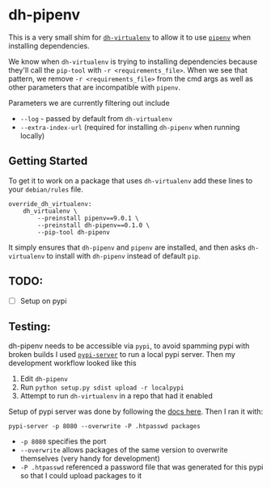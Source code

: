 # dh-pipenv

This is a very small shim for
[`dh-virtualenv`](https://github.com/spotify/dh-virtualenv) to allow it to use
[`pipenv`](https://github.com/pypa/pipenv) when installing
dependencies.

We know when `dh-virtualenv` is trying to installing dependencies because
they'll call the `pip-tool` with `-r <requirements_file>`. When we see that
pattern, we remove `-r <requirements_file>` from the cmd args as well as other
parameters that are incompatible with `pipenv`.

Parameters we are currently filtering out include
* `--log` - passed by default from `dh-virtualenv`
* `--extra-index-url` (required for installing `dh-pipenv` when running
  locally)

## Getting Started

To get it to work on a package that uses `dh-virtualenv` add these lines to
your `debian/rules` file.

```
override_dh_virtualenv:
    dh_virtualenv \
        --preinstall pipenv==9.0.1 \
        --preinstall dh-pipenv==0.1.0 \
        --pip-tool dh-pipenv
```

It simply ensures that `dh-pipenv` and `pipenv` are installed, and then asks
`dh-virtualenv` to install with `dh-pipenv` instead of default `pip`.

## TODO:

- [ ] Setup on pypi

## Testing:

dh-pipenv needs to be accessible via `pypi`, to avoid spamming pypi with broken
builds I used [`pypi-server`](https://pypi.python.org/pypi/pypiserver) to run a
local pypi server. Then my development workflow looked like this

1. Edit `dh-pipenv`
2. Run `python setup.py sdist upload -r localpypi`
3. Attempt to run `dh-virtualenv` in a repo that had it enabled

Setup of pypi server was done by following the
[docs here](https://pypi.python.org/pypi/pypiserver). Then I ran it with:

```
pypi-server -p 8080 --overwrite -P .htpasswd packages
```

* `-p 8080` specifies the port
* `--overwrite` allows packages of the same version to overwrite themselves
  (very handy for development)
* `-P .htpasswd` referenced a password file that was generated for this pypi so
  that I could upload packages to it
